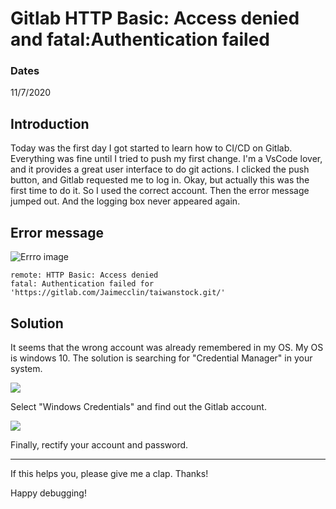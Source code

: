 # Gitlab HTTP Basic: Access denied and fatal:Authentication failed

### Dates
11/7/2020

## Introduction

Today was the first day I got started to learn how to CI/CD on Gitlab. Everything was fine until I tried to push my first change. I'm a VsCode lover, and it provides a great user interface to do git actions. I clicked the push button, and Gitlab requested me to log in. Okay, but actually this was the first time to do it. So I used the correct account. Then the error message jumped out. And the logging box never appeared again.

## Error message

![Errro image](https://i.imgur.com/DuXSisL.png)

```
remote: HTTP Basic: Access denied
fatal: Authentication failed for 'https://gitlab.com/Jaimecclin/taiwanstock.git/'
```

## Solution 

It seems that the wrong account was already remembered in my OS. My OS is windows 10. The solution is searching for "Credential Manager" in your system.

![](https://i.imgur.com/UEJuvy0.png)


Select "Windows Credentials" and find out the Gitlab account. 

![](https://i.imgur.com/mGEITVa.png)


Finally, rectify your account and password.


---

If this helps you, please give me a clap. Thanks!

Happy debugging!
